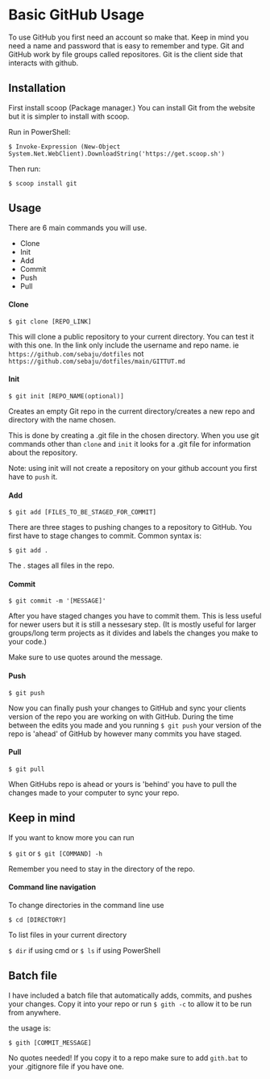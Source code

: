 # Basic GitHub Usage

To use GitHub you first need an account so make that. Keep in mind you need a name and password that is easy to remember and type. Git and GitHub work by file groups called repositores. Git is the client side that interacts with github. 

## Installation

First install scoop (Package manager.) You can install Git from the website but it is simpler to install with scoop.

Run in PowerShell:

`$ Invoke-Expression (New-Object System.Net.WebClient).DownloadString('https://get.scoop.sh')`

Then run:

`$ scoop install git`

## Usage

There are 6 main commands you will use. 

* Clone
* Init
* Add
* Commit
* Push
* Pull

#### Clone

`$ git clone [REPO_LINK]`

This will clone a public repository to your current directory. You can test it with this one. In the link only include the username and repo name. ie `https://github.com/sebaju/dotfiles` not `https://github.com/sebaju/dotfiles/main/GITTUT.md`

#### Init

`$ git init [REPO_NAME(optional)]`

Creates an empty Git repo in the current directory/creates a new repo and directory with the name chosen.

This is done by creating a .git file in the chosen directory. When you use git commands other than `clone` and `init` it looks for a .git file for information about the repository. 

Note: using init will not create a repository on your github account you first have to `push` it.

#### Add

`$ git add [FILES_TO_BE_STAGED_FOR_COMMIT]`

There are three stages to pushing changes to a repository to GitHub. You first have to stage changes to commit. Common syntax is:

`$ git add .`

The . stages all files in the repo.

#### Commit

`$ git commit -m '[MESSAGE]'`

After you have staged changes you have to commit them. This is less useful for newer users but it is still a nessesary step. (It is mostly useful for larger groups/long term projects as it divides and labels the changes you make to your code.)

Make sure to use quotes around the message.

#### Push

`$ git push`

Now you can finally push your changes to GitHub and sync your clients version of the repo you are working on with GitHub. During the time between the edits you made and you running `$ git push` your version of the repo is 'ahead' of GitHub by however many commits you have staged.

#### Pull

`$ git pull`

When GitHubs repo is ahead or yours is 'behind' you have to pull the changes made to your computer to sync your repo. 

## Keep in mind

If you want to know more you can run 

`$ git` or `$ git [COMMAND] -h`

Remember you need to stay in the directory of the repo.

#### Command line navigation

To change directories in the command line use 

`$ cd [DIRECTORY]`

To list files in your current directory

`$ dir` if using cmd or `$ ls` if using PowerShell

## Batch file

I have included a batch file that automatically adds, commits, and pushes your changes. Copy it into your repo or run `$ gith -c` to allow it to be run from anywhere.

the usage is:

`$ gith [COMMIT_MESSAGE]`

No quotes needed! If you copy it to a repo make sure to add `gith.bat` to your .gitignore file if you have one. 

